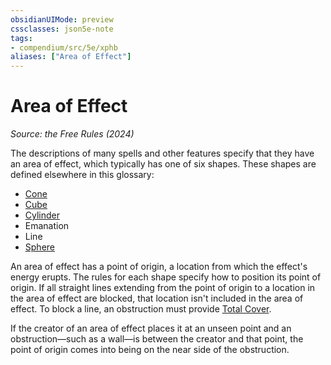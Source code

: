 ```yaml
---
obsidianUIMode: preview
cssclasses: json5e-note
tags:
- compendium/src/5e/xphb
aliases: ["Area of Effect"]
---
```

# Area of Effect
*Source: the Free Rules (2024)* 

The descriptions of many spells and other features specify that they have an area of effect, which typically has one of six shapes. These shapes are defined elsewhere in this glossary:

- [Cone](rules/variant-rules/cone-area-of-effect-xphb.md)  
- [Cube](rules/variant-rules/cube-area-of-effect-xphb.md)  
- [Cylinder](rules/variant-rules/cylinder-area-of-effect-xphb.md)  
- <span title="Player's Handbook (2024)">Emanation</span>  
- <span title="Player's Handbook (2024)">Line</span>  
- [Sphere](rules/variant-rules/sphere-area-of-effect-xphb.md)  

An area of effect has a point of origin, a location from which the effect's energy erupts. The rules for each shape specify how to position its point of origin. If all straight lines extending from the point of origin to a location in the area of effect are blocked, that location isn't included in the area of effect. To block a line, an obstruction must provide [Total Cover](rules/variant-rules/cover-xphb.md).

If the creator of an area of effect places it at an unseen point and an obstruction—such as a wall—is between the creator and that point, the point of origin comes into being on the near side of the obstruction.